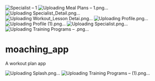 ![Specialist – 1](https://github.com/mfaseeh10/moaching-app/assets/42106962/a13c79cb-2954-4e95-97c7-d2b98d2fdb22)
![Uploading Meal Plans – 1.png…]()
![Uploading Specialist_Detail.png…]()
![Uploading Workout_Lesson Detai.png…]()
![Uploading Profile.png…]()
![Uploading Profile (1).png…]()
![Uploading Specialist.png…]()
![Uploading Training Programs – .png…]()
# moaching_app

A workout plan app



![Uploading Splash.png…]()
![Uploading Training Programs –  (1).png…]()
